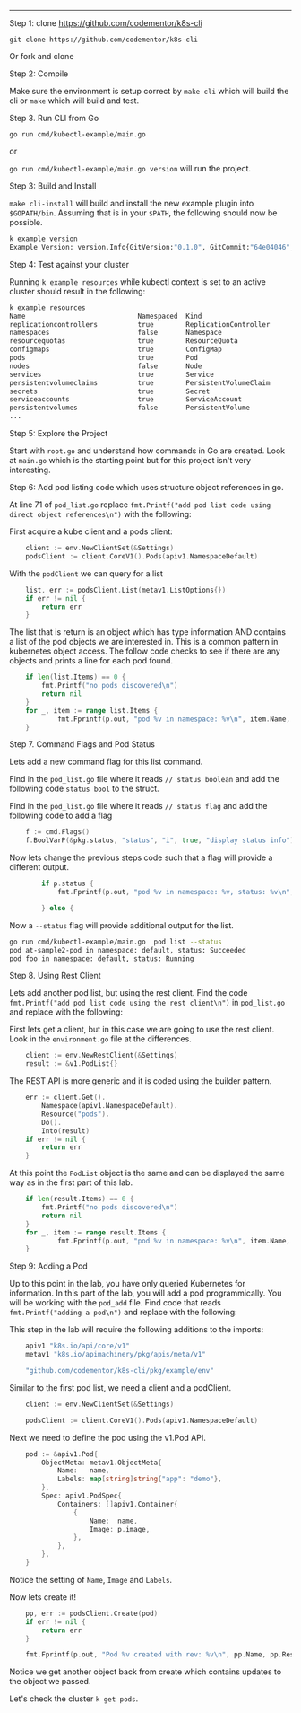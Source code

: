 

---

Step 1: clone https://github.com/codementor/k8s-cli

`git clone https://github.com/codementor/k8s-cli`

Or fork and clone 

Step 2: Compile

Make sure the environment is setup correct by `make cli` which will build the cli or `make` which will build and test.  

Step 3. Run CLI from Go

`go run cmd/kubectl-example/main.go`

or

`go run cmd/kubectl-example/main.go version`
will run the project.

Step 3: Build and Install

`make cli-install` will build and install the new example plugin into `$GOPATH/bin`.  Assuming that is in your `$PATH`, the following should now be possible.

```bash
k example version
Example Version: version.Info{GitVersion:"0.1.0", GitCommit:"64e04046", BuildDate:"2020-01-30T22:00:17Z", GoVersion:"go1.13.7", Compiler:"gc", Platform:"darwin/amd64"}
```

Step 4: Test against your cluster

Running `k example resources` while kubectl context is set to an active cluster should result in the following:

```bash
k example resources
Name                           	Namespaced	Kind                          
replicationcontrollers         	true      	ReplicationController         
namespaces                     	false     	Namespace                     
resourcequotas                 	true      	ResourceQuota                 
configmaps                     	true      	ConfigMap                     
pods                           	true      	Pod                           
nodes                          	false     	Node                          
services                       	true      	Service                       
persistentvolumeclaims         	true      	PersistentVolumeClaim         
secrets                        	true      	Secret                        
serviceaccounts                	true      	ServiceAccount                
persistentvolumes              	false     	PersistentVolume   
...
```

Step 5: Explore the Project

Start with `root.go` and understand how commands in Go are created.
Look at `main.go` which is the starting point but for this project isn't very interesting.


Step 6: Add pod listing code which uses structure object references in go.

At line 71 of `pod_list.go` replace `fmt.Printf("add pod list code using direct object references\n")` with the following:

First acquire a kube client and a pods client:

```go
	client := env.NewClientSet(&Settings)
	podsClient := client.CoreV1().Pods(apiv1.NamespaceDefault)
```

With the `podClient` we can query for a list

```go
	list, err := podsClient.List(metav1.ListOptions{})
	if err != nil {
		return err
	}
```

The list that is return is an object which has type information AND contains a list of the pod objects we are interested in.  This is a common pattern in kubernetes object access.  The follow code checks to see if there are any objects and prints a line for each pod found.

```go
	if len(list.Items) == 0 {
		fmt.Printf("no pods discovered\n")
		return nil
	}
	for _, item := range list.Items {
			fmt.Fprintf(p.out, "pod %v in namespace: %v\n", item.Name, item.Namespace)		
	}
```

Step 7. Command Flags and Pod Status

Lets add a new command flag for this list command.  

Find in the `pod_list.go` file where it reads `// status boolean` and add the following code `status bool` to the struct.

Find in the `pod_list.go` file where it reads `// status flag` and add the following code to add a flag 

```go
	f := cmd.Flags()
	f.BoolVarP(&pkg.status, "status", "i", true, "display status info")

```

Now lets change the previous steps code such that a flag will provide a different output.

```go
		if p.status {
			fmt.Fprintf(p.out, "pod %v in namespace: %v, status: %v\n", item.Name, item.Namespace, item.Status.Phase)

		} else {

```

Now a `--status` flag will provide additional output for the list.

```bash
go run cmd/kubectl-example/main.go  pod list --status
pod at-sample2-pod in namespace: default, status: Succeeded
pod foo in namespace: default, status: Running
```

Step 8. Using Rest Client

Lets add another pod list, but using the rest client.  Find the code `fmt.Printf("add pod list code using the rest client\n")` in `pod_list.go` and replace with the following:

First lets get a client, but in this case we are going to use the rest client.  Look in the `environment.go` file at the differences.

```go
	client := env.NewRestClient(&Settings)
	result := &v1.PodList{}
```

The REST API is more generic and it is coded using the builder pattern.  
```go
	err := client.Get().
		Namespace(apiv1.NamespaceDefault).
		Resource("pods").
		Do().
		Into(result)
	if err != nil {
		return err
	}
```

At this point the `PodList` object is the same and can be displayed the same way as in the first part of this lab.
```go
	if len(result.Items) == 0 {
		fmt.Printf("no pods discovered\n")
		return nil
	}
	for _, item := range result.Items {
			fmt.Fprintf(p.out, "pod %v in namespace: %v\n", item.Name, item.Namespace)
	}
```

Step 9: Adding a Pod

Up to this point in the lab, you have only queried Kubernetes for information.  In this part of the lab, you will add a pod programmically. You will be working with the `pod_add` file.  Find 
code that reads `fmt.Printf("adding a pod\n")` and replace with the following:

This step in the lab will require the following additions to the imports:

```go
	apiv1 "k8s.io/api/core/v1"
	metav1 "k8s.io/apimachinery/pkg/apis/meta/v1"

	"github.com/codementor/k8s-cli/pkg/example/env"
```

Similar to the first pod list, we need a client and a podClient.  

```go
	client := env.NewClientSet(&Settings)

	podsClient := client.CoreV1().Pods(apiv1.NamespaceDefault)
```

Next we need to define the pod using the v1.Pod API.  

```go
	pod := &apiv1.Pod{
		ObjectMeta: metav1.ObjectMeta{
			Name:   name,
			Labels: map[string]string{"app": "demo"},
		},
		Spec: apiv1.PodSpec{
			Containers: []apiv1.Container{
				{
					Name:  name,
					Image: p.image,
				},
			},
		},
	}
```

Notice the setting of `Name`, `Image` and `Labels`.  

Now lets create it!
```go
	pp, err := podsClient.Create(pod)
	if err != nil {
		return err
	}

	fmt.Fprintf(p.out, "Pod %v created with rev: %v\n", pp.Name, pp.ResourceVersion)
```

Notice we get another object back from create which contains updates to the object we passed.

Let's check the cluster `k get pods`.
